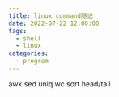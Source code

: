 ```yaml
---
title: linux command随记
date: 2022-07-22 12:00:00
tags: 
  - shell
  - linux
categories: 
  - program
---
```


awk
sed
uniq
wc
sort
head/tail
